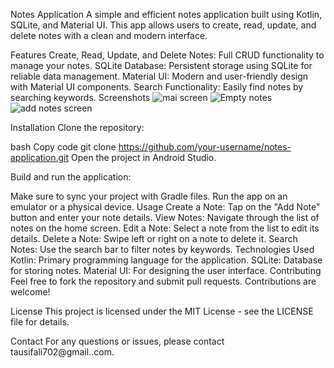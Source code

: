 Notes Application
A simple and efficient notes application built using Kotlin, SQLite, and Material UI. This app allows users to create, read, update, and delete notes with a clean and modern interface.

Features
Create, Read, Update, and Delete Notes: Full CRUD functionality to manage your notes.
SQLite Database: Persistent storage using SQLite for reliable data management.
Material UI: Modern and user-friendly design with Material UI components.
Search Functionality: Easily find notes by searching keywords.
Screenshots
![mai screen](https://github.com/user-attachments/assets/648dd7da-475f-4c33-ba1e-d44c161ea99a)
![Empty notes](https://github.com/user-attachments/assets/7421554f-578b-4d84-b333-eb22eec74483)
![add notes screen](https://github.com/user-attachments/assets/7ec4af70-f415-4702-9f76-1cd901a4c791)


Installation
Clone the repository:

bash
Copy code
git clone https://github.com/your-username/notes-application.git
Open the project in Android Studio.

Build and run the application:

Make sure to sync your project with Gradle files.
Run the app on an emulator or a physical device.
Usage
Create a Note: Tap on the "Add Note" button and enter your note details.
View Notes: Navigate through the list of notes on the home screen.
Edit a Note: Select a note from the list to edit its details.
Delete a Note: Swipe left or right on a note to delete it.
Search Notes: Use the search bar to filter notes by keywords.
Technologies Used
Kotlin: Primary programming language for the application.
SQLite: Database for storing notes.
Material UI: For designing the user interface.
Contributing
Feel free to fork the repository and submit pull requests. Contributions are welcome!

License
This project is licensed under the MIT License - see the LICENSE file for details.

Contact
For any questions or issues, please contact tausifali702@gmail..com.
